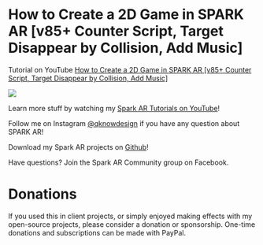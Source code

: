 <h1> How to Create a 2D Game in SPARK AR [v85+ Counter Script, Target Disappear by Collision, Add Music]</h1>

Tutorial on YouTube 
<a href="https://youtu.be/0QjdAffHmXM">How to Create a 2D Game in SPARK AR [v85+ Counter Script, Target Disappear by Collision, Add Music]</a>

<a href="https://youtu.be/0QjdAffHmXM" alt="Spark AR Native UI Picker 2020 for 3D Objects (update 85v)"> <img src="qknow-design-spark-ar-2d-game-tutorial_part3.jpg"/> </a> 

Learn more stuff by watching my <a href="https://www.youtube.com/channel/UC_ycBf44SNpOc7w6kvYkufA?view_as=subscriber">Spark AR Tutorials on YouTube</a>!

Follow me on Instagram <a href="https://www.instagram.com/qknowdesign/">@qknowdesign</a> if you have any question about SPARK AR!

Download my Spark AR projects on <a href="https://github.com/qknowdesign">Github</a>!

Have questions? Join the Spark AR Community group on Facebook.

<h1>Donations</h1>
If you used this in client projects, or simply enjoyed making effects with my open-source projects, please consider a donation or sponsorship. One-time donations and subscriptions can be made with PayPal.

<a href="https://www.paypal.com/cgi-bin/webscr?cmd=_s-xclick&hosted_button_id=ZJZCPPXBCGV8C&source=url" rel="nofollow"><input type="hidden" name="business" value="jankow9785@googlemail.com" /><img src="https://www.paypalobjects.com/en_US/DK/i/btn/btn_donateCC_LG.gif" alt="" data-canonical-src="https://www.paypalobjects.com/en_US/i/btn/btn_donateCC_LG.gif" style="max-width:100%;"></a>
